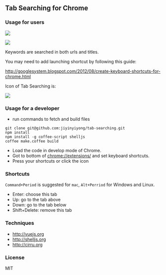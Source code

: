 
Tab Searching for Chrome
------

### Usage for users

![](https://developers.google.com/chrome/web-store/images/branding/ChromeWebStore_BadgeWBorder_v2_206x58.png)

![](http://img4.picbed.org/uploads/2014/03/tab-searching.png)

Keywords are searched in both urls and titles.

You may need to add launching shortcut by following this guide:

http://googlesystem.blogspot.com/2012/08/create-keyboard-shortcuts-for-chrome.html

Icon of Tab Searching is:

![](http://img1.tuchuang.org/uploads/2014/03/tab-searching(1).png)

### Usage for a developer

* run commands to fetch and build files

```
git clone git@github.com:jiyinyiyong/tab-searching.git
npm install
npm install -g coffee-script shelljs
coffee make.coffee build
```

* Load the code in develop mode of Chrome.  
* Got to bottom of [chrome://extensions/](chrome://extensions/) and set keyboard shortcuts.
* Press your shortcuts or click the icon

### Shortcuts

`Command+Period` is suggested for `mac`, `Alt+Perriod` for Windows and Linux.

* Enter: choose this tab
* Up: go to the tab above
* Down: go to the tab below
* Shift+Delete: remove this tab

### Techniques

* http://vuejs.org
* http://shelljs.org
* http://cirru.org

### License

MIT
